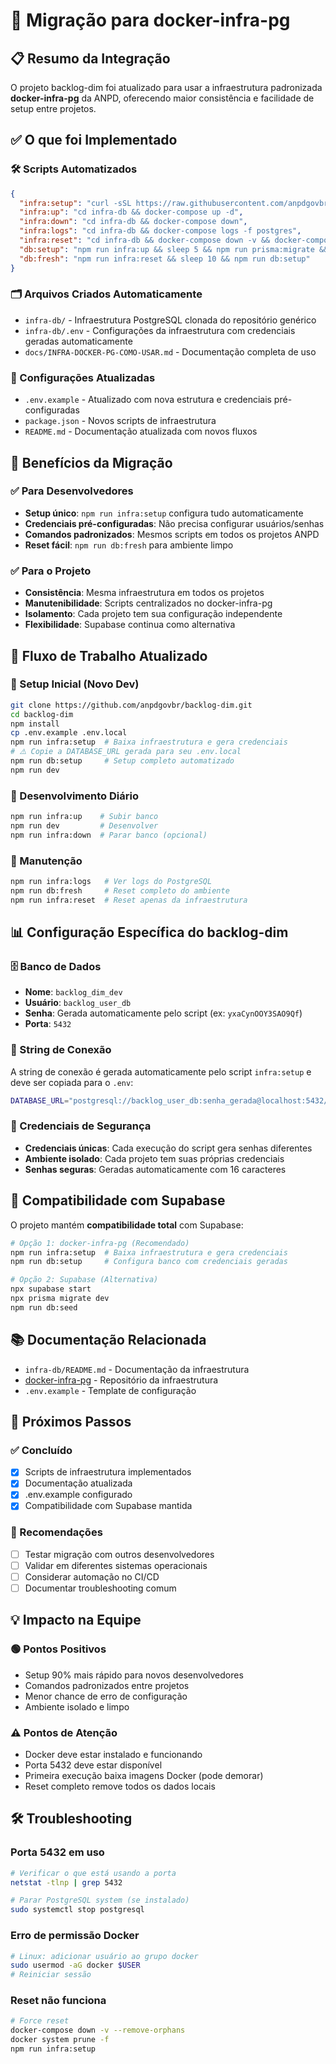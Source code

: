 # 🔄 Migração para docker-infra-pg

## 📋 Resumo da Integração

O projeto backlog-dim foi atualizado para usar a infraestrutura padronizada **docker-infra-pg** da ANPD, oferecendo maior consistência e facilidade de setup entre projetos.

## ✅ O que foi Implementado

### 🛠️ Scripts Automatizados

```json
{
  "infra:setup": "curl -sSL https://raw.githubusercontent.com/anpdgovbr/docker-infra-pg/main/setup-infra.sh | bash",
  "infra:up": "cd infra-db && docker-compose up -d",
  "infra:down": "cd infra-db && docker-compose down",
  "infra:logs": "cd infra-db && docker-compose logs -f postgres",
  "infra:reset": "cd infra-db && docker-compose down -v && docker-compose up -d",
  "db:setup": "npm run infra:up && sleep 5 && npm run prisma:migrate && npm run prisma:seed",
  "db:fresh": "npm run infra:reset && sleep 10 && npm run db:setup"
}
```

### 🗂️ Arquivos Criados Automaticamente

- `infra-db/` - Infraestrutura PostgreSQL clonada do repositório genérico
- `infra-db/.env` - Configurações da infraestrutura com credenciais geradas automaticamente
- `docs/INFRA-DOCKER-PG-COMO-USAR.md` - Documentação completa de uso

### 🔧 Configurações Atualizadas

- `.env.example` - Atualizado com nova estrutura e credenciais pré-configuradas
- `package.json` - Novos scripts de infraestrutura
- `README.md` - Documentação atualizada com novos fluxos

## 🎯 Benefícios da Migração

### ✅ Para Desenvolvedores

- **Setup único**: `npm run infra:setup` configura tudo automaticamente
- **Credenciais pré-configuradas**: Não precisa configurar usuários/senhas
- **Comandos padronizados**: Mesmos scripts em todos os projetos ANPD
- **Reset fácil**: `npm run db:fresh` para ambiente limpo

### ✅ Para o Projeto

- **Consistência**: Mesma infraestrutura em todos os projetos
- **Manutenibilidade**: Scripts centralizados no docker-infra-pg
- **Isolamento**: Cada projeto tem sua configuração independente
- **Flexibilidade**: Supabase continua como alternativa

## 🔄 Fluxo de Trabalho Atualizado

### 🚀 Setup Inicial (Novo Dev)

```bash
git clone https://github.com/anpdgovbr/backlog-dim.git
cd backlog-dim
npm install
cp .env.example .env.local
npm run infra:setup  # Baixa infraestrutura e gera credenciais
# ⚠️ Copie a DATABASE_URL gerada para seu .env.local
npm run db:setup     # Setup completo automatizado
npm run dev
```

### 🔄 Desenvolvimento Diário

```bash
npm run infra:up    # Subir banco
npm run dev         # Desenvolver
npm run infra:down  # Parar banco (opcional)
```

### 🔧 Manutenção

```bash
npm run infra:logs   # Ver logs do PostgreSQL
npm run db:fresh     # Reset completo do ambiente
npm run infra:reset  # Reset apenas da infraestrutura
```

## 📊 Configuração Específica do backlog-dim

### 🗄️ Banco de Dados

- **Nome**: `backlog_dim_dev`
- **Usuário**: `backlog_user_db`
- **Senha**: Gerada automaticamente pelo script (ex: `yxaCynOOY3SAO9Qf`)
- **Porta**: `5432`

### 🔗 String de Conexão

A string de conexão é gerada automaticamente pelo script `infra:setup` e deve ser copiada para o `.env`:

```bash
DATABASE_URL="postgresql://backlog_user_db:senha_gerada@localhost:5432/backlog_dim_dev?schema=public"
```

### 🔐 Credenciais de Segurança

- **Credenciais únicas**: Cada execução do script gera senhas diferentes
- **Ambiente isolado**: Cada projeto tem suas próprias credenciais
- **Senhas seguras**: Geradas automaticamente com 16 caracteres

## 🔀 Compatibilidade com Supabase

O projeto mantém **compatibilidade total** com Supabase:

```bash
# Opção 1: docker-infra-pg (Recomendado)
npm run infra:setup  # Baixa infraestrutura e gera credenciais
npm run db:setup     # Configura banco com credenciais geradas

# Opção 2: Supabase (Alternativa)
npx supabase start
npx prisma migrate dev
npm run db:seed
```

## 📚 Documentação Relacionada

- `infra-db/README.md` - Documentação da infraestrutura
- [docker-infra-pg](https://github.com/anpdgovbr/docker-infra-pg) - Repositório da infraestrutura
- `.env.example` - Template de configuração

## 🎯 Próximos Passos

### ✅ Concluído

- [x] Scripts de infraestrutura implementados
- [x] Documentação atualizada
- [x] .env.example configurado
- [x] Compatibilidade com Supabase mantida

### 🔄 Recomendações

- [ ] Testar migração com outros desenvolvedores
- [ ] Validar em diferentes sistemas operacionais
- [ ] Considerar automação no CI/CD
- [ ] Documentar troubleshooting comum

## 💡 Impacto na Equipe

### 🟢 Pontos Positivos

- Setup 90% mais rápido para novos desenvolvedores
- Comandos padronizados entre projetos
- Menor chance de erro de configuração
- Ambiente isolado e limpo

### ⚠️ Pontos de Atenção

- Docker deve estar instalado e funcionando
- Porta 5432 deve estar disponível
- Primeira execução baixa imagens Docker (pode demorar)
- Reset completo remove todos os dados locais

## 🛠️ Troubleshooting

### Porta 5432 em uso

```bash
# Verificar o que está usando a porta
netstat -tlnp | grep 5432

# Parar PostgreSQL system (se instalado)
sudo systemctl stop postgresql
```

### Erro de permissão Docker

```bash
# Linux: adicionar usuário ao grupo docker
sudo usermod -aG docker $USER
# Reiniciar sessão
```

### Reset não funciona

```bash
# Force reset
docker-compose down -v --remove-orphans
docker system prune -f
npm run infra:setup
```
